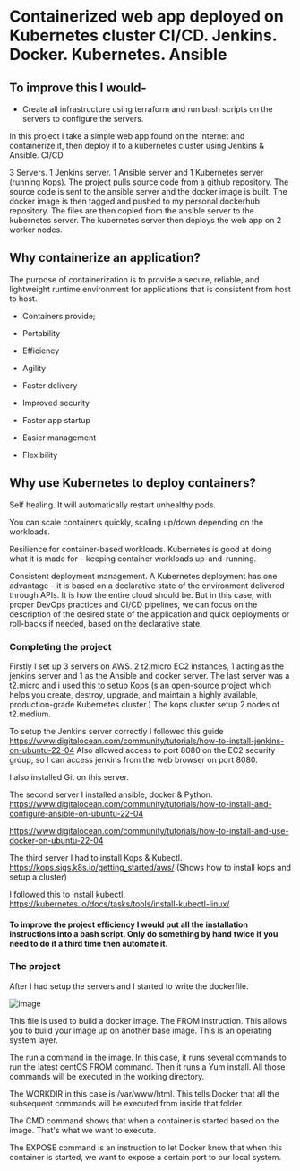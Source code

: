 # Containerized web app deployed on Kubernetes cluster CI/CD. Jenkins. Docker. Kubernetes. Ansible

## To improve this I would-
- Create all infrastructure using terraform and run bash scripts on the servers to configure the servers.

In this project I take a simple web app found on the internet and containerize it, then deploy it to a kubernetes cluster using Jenkins & Ansible. CI/CD.

3 Servers. 1 Jenkins server. 1 Ansible server and 1 Kubernetes server (running Kops). The project pulls source code from a github repository. The source code is sent to the ansible server and the docker image is built. The docker image is then tagged and pushed to my personal dockerhub repository. The files are then copied from the ansible server to the kubernetes server. The kubernetes server then deploys the web app on 2 worker nodes.

## Why containerize an application?

The purpose of containerization is to provide a secure, reliable, and lightweight runtime environment for applications that is consistent from host to host. 

- Containers provide;

- Portability

- Efficiency

- Agility

- Faster delivery

- Improved security

- Faster app startup

- Easier management

- Flexibility

## Why use Kubernetes to deploy containers? 

Self healing. It will automatically restart unhealthy pods.

You can scale containers quickly, scaling up/down depending on the workloads.

Resilience for container-based workloads. Kubernetes is good at doing what it is made for – keeping container workloads up-and-running.

Consistent deployment management. A Kubernetes deployment has one advantage – it is based on a declarative state of the environment delivered through APIs. It is how the entire cloud should be. But in this case, with proper DevOps practices and CI/CD pipelines, we can focus on the description of the desired state of the application and quick deployments or roll-backs if needed, based on the declarative state.

### Completing the project

Firstly I set up 3 servers on AWS. 2 t2.micro EC2 instances, 1 acting as the jenkins server and 1 as the Ansible and docker server. The last server was a t2.micro and i used this to setup Kops (s an open-source project which helps you create, destroy, upgrade, and maintain a highly available, production-grade Kubernetes cluster.) The kops cluster setup 2 nodes of t2.medium.

To setup the Jenkins server correctly I followed this guide https://www.digitalocean.com/community/tutorials/how-to-install-jenkins-on-ubuntu-22-04
Also allowed access to port 8080 on the EC2 security group, so I can access jenkins from the web browser on port 8080. 

I also installed Git on this server.

The second server I installed ansible, docker & Python. https://www.digitalocean.com/community/tutorials/how-to-install-and-configure-ansible-on-ubuntu-22-04 

https://www.digitalocean.com/community/tutorials/how-to-install-and-use-docker-on-ubuntu-22-04

The third server I had to install Kops & Kubectl. https://kops.sigs.k8s.io/getting_started/aws/ (Shows how to install kops and setup a cluster)

I followed this to install kubectl. https://kubernetes.io/docs/tasks/tools/install-kubectl-linux/

#### To improve the project efficiency I would put all the installation instructions into a bash script. Only do something by hand twice if you need to do it a third time then automate it.

### The project

After I had setup the servers and I started to write the dockerfile.

![image](https://user-images.githubusercontent.com/117186369/213201211-871a0e10-0de7-4ac3-b795-e413eec0013b.png)

This file is used to build a docker image. The FROM instruction. This allows you to build your image up on another base image. This is an operating system layer.

The run a command in the image. In this case, it runs several commands to run the latest centOS FROM command. Then it runs a Yum install. All those commands will be executed in the working directory.

The WORKDIR in this case is  /var/www/html. This tells Docker that all the subsequent commands will be executed from inside that folder.

The CMD command shows that when a container is started based on the image. That's what we want to execute.

The EXPOSE command is an instruction to let Docker know that when this container is started, we want to expose a certain port to our local system.

